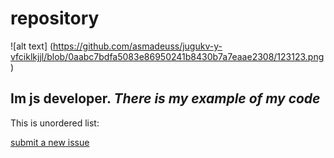 # repository

![alt text] (https://github.com/asmadeuss/jugukv-y-vfciklkjjl/blob/0aabc7bdfa5083e86950241b8430b7a7eaae2308/123123.png)

## Im js developer. _There_ _is_ _my_ _example_ _of_ _my_ _code_

 This is unordered list: 
 
 [submit a new issue](https://github.com/[username]/[repo_name]/issues/new)
 



